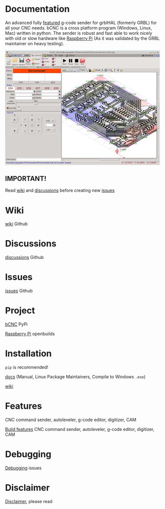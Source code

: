 # Documentation
An advanced fully [featured](FEATURES.md) g-code sender for grblHAL (formerly GRBL) for all your CNC needs. bCNC is a cross platform program (Windows, Linux, Mac) written in python. The sender is robust and fast able to work nicely with old or slow hardware like [Raspberry Pi](http://www.openbuilds.com/threads/bcnc-and-the-raspberry-pi.3038/) (As it was validated by the GRBL maintainer on heavy testing).

![bCNC screenshot](https://raw.githubusercontent.com/vlachoudis/bCNC/doc/Screenshots/bCNC.png)

## IMPORTANT!
Read [wiki](https://github.com/vlachoudis/bCNC/wiki) and [discussions](https://github.com/vlachoudis/bCNC/discussions) before creating new [issues](https://github.com/vlachoudis/bCNC/issues)

# Wiki
[wiki](https://github.com/vlachoudis/bCNC/wiki) Github

# Discussions
[discussions](https://github.com/vlachoudis/bCNC/discussions) Github

# Issues
[issues](https://github.com/vlachoudis/bCNC/issues) Github

# Project
[bCNC](https://pypi.org/project/bCNC/) PyPi

[Raspberry Pi](http://www.openbuilds.com/threads/bcnc-and-the-raspberry-pi.3038/) openbuilds

# Installation
`pip` is recommended!

[docs](INSTALLATION.md) (Manual, Linux Package Maintainers, Compile to Windows `.exe`)

[wiki](https://github.com/vlachoudis/bCNC/wiki/Installation)

# Features
CNC command sender, autoleveler, g-code editor, digitizer, CAM

[Build features](FEATURES.md) CNC command sender, autoleveler, g-code editor, digitizer, CAM

# Debugging
[Debugging](DEBUGGING.md) issues

# Disclaimer
[Disclaimer](DISCLAIMER.md), please read

